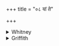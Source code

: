 +++
title = "०८ यां ते"

+++

<details><summary>Whitney</summary>

### Translation
8. What witchcraft they have put down for thee in the well, or have dug  
in at the cemetery; in the seat (*sádman*) what witchcraft they have  
made—I take that back again.

### Notes
The indefinite 'seat' may be used for 'dwelling,' or for 'place of  
sacrifice.' The Anukr. takes no notice of the metrical irregularities in  
**a, b**.
</details>

<details><summary>Griffith</summary>

Charm they have laid within thy well or buried in the burning- ground, Charm they have laid within thy home, this I throw back again on them.
</details>
